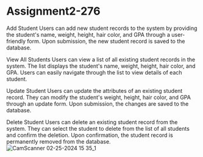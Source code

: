 # Assignment2-276
Add Student
Users can add new student records to the system by providing the student's name, weight, height, hair color, and GPA through a user-friendly form. Upon submission, the new student record is saved to the database.

View All Students
Users can view a list of all existing student records in the system. The list displays the student's name, weight, height, hair color, and GPA. Users can easily navigate through the list to view details of each student.

Update Student
Users can update the attributes of an existing student record. They can modify the student's weight, height, hair color, and GPA through an update form. Upon submission, the changes are saved to the database.

Delete Student
Users can delete an existing student record from the system. They can select the student to delete from the list of all students and confirm the deletion. Upon confirmation, the student record is permanently removed from the database.
![CamScanner 02-25-2024 15 35_1](https://github.com/Taranjot14/Assignment2-276/assets/144305614/5b809528-1ba6-421b-af68-4add7b5dd3fa)




